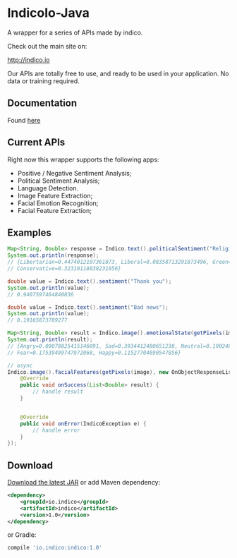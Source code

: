 IndicoIo-Java
===============

A wrapper for a series of APIs made by indico.

Check out the main site on:

http://indico.io

Our APIs are totally free to use, and ready to be used in your application. No data or training required.

Documentation
------------
Found [here](http://indico.readme.io/v1.0/docs)

Current APIs
------------

Right now this wrapper supports the following apps:

- Positive / Negative Sentiment Analysis;
- Political Sentiment Analysis;
- Language Detection.
- Image Feature Extraction;
- Facial Emotion Recognition;
- Facial Feature Extraction;

Examples
--------
```java
Map<String, Double> response = Indico.text().politicalSentiment("Religion is the opium for people");
System.out.println(response);
// {Libertarian=0.4474012107361873, Liberal=0.08358713291873496, Green=0.14591047596276718,
// Conservative=0.32310118038231056}

double value = Indico.text().sentiment("Thank you");
System.out.println(value);
// 0.9407597464840836

double value = Indico.text().sentiment("Bad news");
System.out.println(value);
// 0.19165873789277

Map<String, Double> result = Indico.image().emotionalState(getPixels(image));
System.out.println(result);
// {Angry=0.09078825415146091, Sad=0.3934412480651238, Neutral=0.19024607709767583, Surprise=0.03485237630053983,
// Fear=0.17539499747972068, Happy=0.11527704690547856}

// async
Indico.image().facialFeatures(getPixels(image), new OnObjectResponseListener<List<Double>>() {
    @Override
    public void onSuccess(List<Double> result) {
        // handle result
    }


    @Override
    public void onError(IndicoException e) {
        // handle error
    }
});
```

Download
--------
[Download the latest JAR][1] or add Maven dependency:
```xml
<dependency>
    <groupId>io.indico</groupId>
    <artifactId>indico</artifactId>
    <version>1.0</version>
</dependency>
```
or Gradle:
```groovy
compile 'io.indico:indico:1.0'
```

[1]: http://repository.sonatype.org/service/local/artifact/maven/redirect?r=central-proxy&g=io.indico&a=indico&v=LATEST
